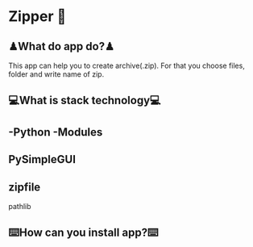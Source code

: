# Zipper 📩
## ♟What do app do?♟
This app can help you to create archive(.zip). For that you choose files, folder and write name of zip. 

## 💻What is stack technology💻
-Python 
-Modules 
- 
PySimpleGUI
- 
zipfile
-
pathlib

## ⌨️How can you install app?⌨️
